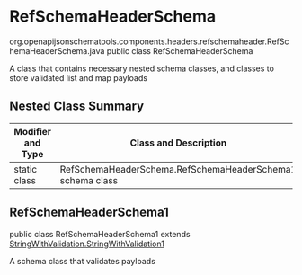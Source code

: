 # RefSchemaHeaderSchema
org.openapijsonschematools.components.headers.refschemaheader.RefSchemaHeaderSchema.java
public class RefSchemaHeaderSchema

A class that contains necessary nested schema classes, and classes to store validated list and map payloads

## Nested Class Summary
| Modifier and Type | Class and Description |
| ----------------- | ---------------------- |
| static class | RefSchemaHeaderSchema.RefSchemaHeaderSchema1<br> schema class |

## RefSchemaHeaderSchema1
public class RefSchemaHeaderSchema1
extends [StringWithValidation.StringWithValidation1](../../../components/schemas/StringWithValidation.md#stringwithvalidation1)

A schema class that validates payloads
